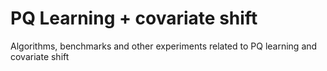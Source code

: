 # PQ Learning + covariate shift
Algorithms, benchmarks and other experiments related to PQ learning and covariate shift
